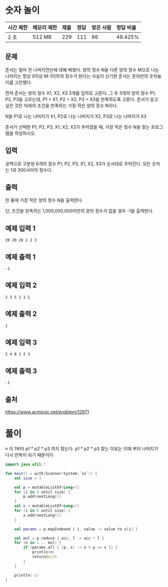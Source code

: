# 숫자 놀이 

| 시간 제한 | 메모리 제한 | 제출 | 정답 | 맞은 사람 | 정답 비율 |
| :-------- | :---------- | :--- | :--- | :-------- | :-------- |
| 2 초      | 512 MB      | 229  | 111  | 86        | 49.425%   |

## 문제

준서는 얼마 전 나머지연산에 대해 배웠다. 양의 정수 N을 다른 양의 정수 M으로 나눈 나머지는 항상 0이상 M-1이하의 정수가 된다는 사실이 신기한 준서는 혼자만의 숫자놀이를 고안했다.

먼저 준서는 양의 정수 X1, X2, X3 3개를 임의로 고른다. 그 후 3개의 양의 정수 P1, P2, P3을 고르는데, P1 > X1, P2 > X2, P3 > X3을 만족하도록 고른다. 준서가 알고 싶은 것은 아래의 조건을 만족하는 가장 작은 양의 정수 N이다.

N을 P1로 나눈 나머지가 X1, P2로 나눈 나머지가 X2, P3로 나눈 나머지가 X3

준서가 선택한 P1, P2, P3, X1, X2, X3가 주어졌을 때, 가장 작은 정수 N을 찾는 프로그램을 작성하시오.

## 입력

공백으로 구분된 6개의 정수 P1, P2, P3, X1, X2, X3가 순서대로 주어진다. 모든 숫자는 1과 300사이의 정수다.

## 출력

한 줄에 가장 작은 양의 정수 N을 출력한다.

단, 조건을 만족하는 1,000,000,000미만의 양의 정수가 없을 경우 -1을 출력한다.

## 예제 입력 1

```
20 20 20 1 2 3
```

## 예제 출력 1 

```
-1
```

## 예제 입력 2 

```
2 3 5 1 1 1
```

## 예제 출력 2 

```
1
```

## 예제 입력 3 

```
2 4 8 1 2 3
```

## 예제 출력 3 

```
-1
```

## 출처

https://www.acmicpc.net/problem/12971

 

# 풀이

n 이 1부터 p1 * p2 * p3 까지 찾는다.
p1 * p2 * p3 찾는 이유는 이때 부터 나머지가 다시 반복이 되기 때문이다



```kotlin
import java.util.*

fun main() = with(Scanner(System.`in`)) {
    val size = 3

    val p = mutableListOf<Long>()
    for (i in 0 until size) {
        p.add(nextLong())
    }
    val x = mutableListOf<Long>()
    for (i in 0 until size) {
        x.add(nextLong())
    }

    val params = p.mapIndexed { i, value -> value to x[i] }

    val mul = p.reduce { acc, l -> acc * l }
    for (n in 1 .. mul) {
        if (params.all { (p, x) -> n % p == x }) {
            println(n)
            return@with
        }
    }

    println(-1)
}
```